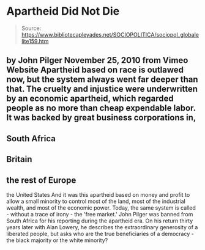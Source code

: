 # Apartheid Did Not Die

> Source: https://www.bibliotecapleyades.net/SOCIOPOLITICA/sociopol_globalelite159.htm

by John Pilger
November 25, 2010
from
Vimeo
Website
Apartheid based on race is outlawed now, but the system always went far
deeper than that.
The cruelty and injustice were underwritten by an economic apartheid, which
regarded people as no more than cheap expendable labor.
It was backed by
great business corporations in,
-
South Africa
-
Britain
-
the rest of Europe
-
the United States
And it was this apartheid based on money and profit to allow a small
minority to control most of the land, most of the industrial wealth, and
most of the economic power.
Today, the same system is called - without a
trace of irony - the 'free market.'
John Pilger was banned from South Africa for his reporting during the
apartheid era.
On his return thirty years later with Alan Lowery, he
describes the extraordinary generosity of a liberated people, but asks who
are the true beneficiaries of a democracy - the black majority or the white
minority?
